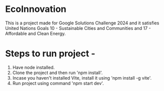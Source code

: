 # EcoInnovation
This is a project made for Google Solutions Challenge 2024 and it satisfies United Nations Goals 10 - Sustainable Cities and Communities and 17 - Affordable and Clean Energy.

# Steps to run project -
1. Have node installed.
2. Clone the project and then run 'npm install'.
3. Incase you haven't installed Vite, install it using 'npm install -g vite'.
4. Run project using command 'npm start dev'.
